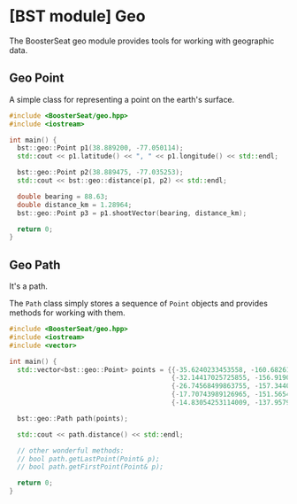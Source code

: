 # [BST module] Geo

The BoosterSeat geo module provides tools for working with geographic data.

## Geo Point

A simple class for representing a point on the earth's surface.

```cpp
#include <BoosterSeat/geo.hpp>
#include <iostream>

int main() {
  bst::geo::Point p1(38.889200, -77.050114);
  std::cout << p1.latitude() << ", " << p1.longitude() << std::endl;

  bst::geo::Point p2(38.889475, -77.035253);
  std::cout << bst::geo::distance(p1, p2) << std::endl;

  double bearing = 88.63;
  double distance_km = 1.28964;
  bst::geo::Point p3 = p1.shootVector(bearing, distance_km);

  return 0;
}

```

## Geo Path

It's a path.

The `Path` class simply stores a sequence of `Point` objects and provides
methods for working with them.

```cpp
#include <BoosterSeat/geo.hpp>
#include <iostream>
#include <vector>

int main() {
  std::vector<bst::geo::Point> points = {{-35.6240233453558, -160.6826134328059},
                                         {-32.14417025725855, -156.9190554594102},
                                         {-26.74568499863755, -157.3440121164353},
                                         {-17.70743989126965, -151.5654080823589},
                                         {-14.83054253114009, -137.9579193031041}};

  bst::geo::Path path(points);

  std::cout << path.distance() << std::endl;

  // other wonderful methods:
  // bool path.getLastPoint(Point& p);
  // bool path.getFirstPoint(Point& p);

  return 0;
}

```